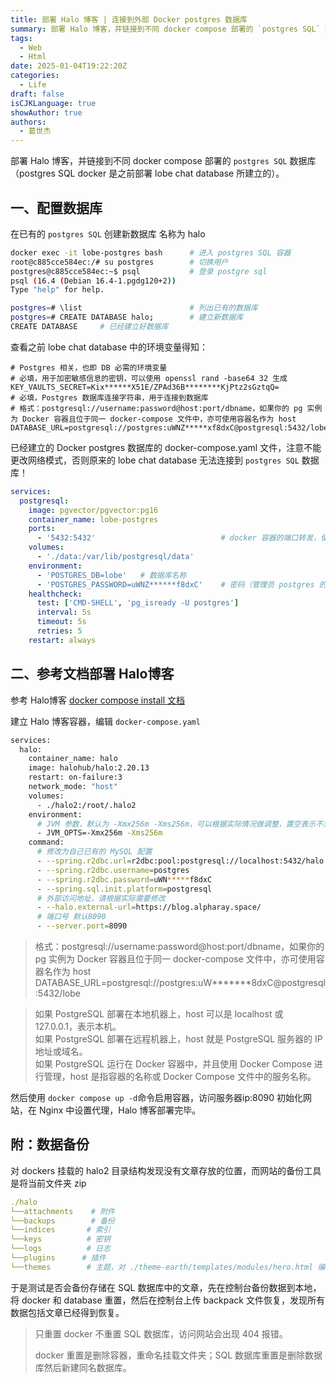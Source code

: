 ```yaml
---
title: 部署 Halo 博客 | 连接到外部 Docker postgres 数据库
summary: 部署 Halo 博客，并链接到不同 docker compose 部署的 `postgres SQL`​ 数据库。
tags:
  - Web
  - Html
date: 2025-01-04T19:22:20Z
categories:
  - Life
draft: false
isCJKLanguage: true
showAuthor: true
authors:
  - 葛世杰
---
```


部署 Halo 博客，并链接到不同 docker compose 部署的 `postgres SQL`​ 数据库（postgres SQL docker 是之前部署 lobe chat database 所建立的）。

## 一、配置数据库

在已有的 `postgres SQL`​ 创建新数据库 名称为 halo

```sh
docker exec -it lobe-postgres bash      # 进入 postgres SQL 容器
root@c885cce584ec:/# su postgres        # 切换用户
postgres@c885cce584ec:~$ psql           # 登录 postgre sql
psql (16.4 (Debian 16.4-1.pgdg120+2))
Type "help" for help.

postgres=# \list                        # 列出已有的数据库
postgres=# CREATE DATABASE halo;        # 建立新数据库
CREATE DATABASE     # 已经建立好数据库
```

查看之前 lobe chat database 中的环境变量得知：

```env
# Postgres 相关，也即 DB 必需的环境变量
# 必填，用于加密敏感信息的密钥，可以使用 openssl rand -base64 32 生成
KEY_VAULTS_SECRET=Kix******X51E/ZPAd36B********KjPtz2sGztqQ=
# 必填，Postgres 数据库连接字符串，用于连接到数据库
# 格式：postgresql://username:password@host:port/dbname，如果你的 pg 实例为 Docker 容器且位于同一 docker-compose 文件中，亦可使用容器名作为 host
DATABASE_URL=postgresql://postgres:uWNZ*****xf8dxC@postgresql:5432/lobe
```

已经建立的 Docker postgres 数据库的 docker-compose.yaml 文件，注意不能更改网络模式，否则原来的 lobe chat database 无法连接到 `postgres SQL`​ 数据库！

```yaml
services:
  postgresql:
    image: pgvector/pgvector:pg16
    container_name: lobe-postgres
    ports:
      - '5432:5432'                            # docker 容器的端口转发，使用 localhost:5432 可访问
    volumes:
      - './data:/var/lib/postgresql/data'
    environment:
      - 'POSTGRES_DB=lobe'   # 数据库名称
      - 'POSTGRES_PASSWORD=uWNZ******f8dxC'    # 密码（管理员 postgres 的密码）
    healthcheck:
      test: ['CMD-SHELL', 'pg_isready -U postgres']
      interval: 5s
      timeout: 5s
      retries: 5
    restart: always
```

## 二、参考文档部署 Halo博客

参考 Halo博客 [docker compose install 文档](https://docs.halo.run/getting-started/install/docker-compose?current=external-db) 

建立 Halo 博客容器，编辑 `docker-compose.yaml`​

```sh
services:
  halo:
    container_name: halo
    image: halohub/halo:2.20.13
    restart: on-failure:3
    network_mode: "host"
    volumes:
      - ./halo2:/root/.halo2
    environment:
      # JVM 参数，默认为 -Xmx256m -Xms256m，可以根据实际情况做调整，置空表示不添加 JVM 参数
      - JVM_OPTS=-Xmx256m -Xms256m
    command:
      # 修改为自己已有的 MySQL 配置
      - --spring.r2dbc.url=r2dbc:pool:postgresql://localhost:5432/halo  # 查看文档部署，对应参数
      - --spring.r2dbc.username=postgres
      - --spring.r2dbc.password=uWN*****f8dxC
      - --spring.sql.init.platform=postgresql
      # 外部访问地址，请根据实际需要修改
      - --halo.external-url=https://blog.alpharay.space/
      # 端口号 默认8090
      - --server.port=8090
```

> 格式：postgresql://username:password@host:port/dbname，如果你的 pg 实例为 Docker 容器且位于同一 docker-compose 文件中，亦可使用容器名作为 host  
> DATABASE_URL=postgresql://postgres:uW*******8dxC@postgresql:5432/lobe

> 如果 PostgreSQL 部署在本地机器上，host 可以是 localhost 或 127.0.0.1，表示本机。  
> 如果 PostgreSQL 部署在远程机器上，host 就是 PostgreSQL 服务器的 IP 地址或域名。  
> 如果 PostgreSQL 运行在 Docker 容器中，并且使用 Docker Compose 进行管理，host 是指容器的名称或 Docker Compose 文件中的服务名称。

然后使用 `docker compose up -d`​ 命令启用容器，访问服务器ip:8090 初始化网站，在 Nginx 中设置代理，Halo 博客部署完毕。

## 附：数据备份

对 dockers 挂载的 halo2 目录结构发现没有文章存放的位置，而网站的备份工具是将当前文件夹 zip

```yaml
./halo
└──attachments    # 附件
└──backups        # 备份
└──indices       # 索引
└──keys          # 密钥
└──logs          # 日志
└──plugins      # 插件
└──themes        # 主题，对 ./theme-earth/templates/modules/hero.html 编辑可进一步自定义主页样式
```

于是测试是否会备份存储在 SQL 数据库中的文章，先在控制台备份数据到本地，将 docker 和 database 重置，然后在控制台上传 backpack 文件恢复，发现所有数据包括文章已经得到恢复。

> 只重置 docker 不重置 SQL 数据库，访问网站会出现 404 报错。
> 
> docker 重置是删除容器，重命名挂载文件夹；SQL 数据库重置是删除数据库然后新建同名数据库。
